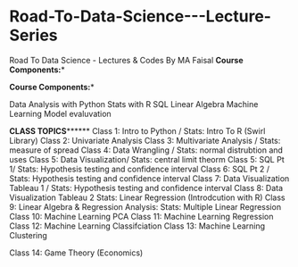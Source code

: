 # Road-To-Data-Science---Lecture-Series
Road To Data Science - Lectures &amp; Codes By MA Faisal
********Course Components:*********

********Course Components:*********

Data Analysis with Python
Stats with R
SQL 
Linear Algebra
Machine Learning
Model evaluvation

******CLASS TOPICS************
Class 1: Intro to Python / Stats: Intro To R (Swirl Library)
Class 2: Univariate Analysis
Class 3: Multivariate Analysis / Stats: measure of spread
Class 4: Data Wrangling / Stats: normal distrubtion and uses
Class 5: Data Visualization/ Stats: central limit theorm
Class 5: SQL Pt 1/ Stats: Hypothesis testing and confidence interval 
Class 6: SQL Pt 2 / Stats: Hypothesis testing and confidence interval
Class 7: Data Visualization Tableau 1 / Stats: Hypothesis testing and confidence interval
Class 8: Data Visualization Tableau 2 Stats: Linear Regression (Introdcution with R)
Class 9: Linear Algebra & Regression Analysis: Stats: Multiple Linear Regression
Class 10: Machine Learning PCA
Class 11: Machine Learning Regression
Class 12: Machine Learning Classifciation 
Class 13: Machine Learning Clustering

Class 14: Game Theory (Economics)

